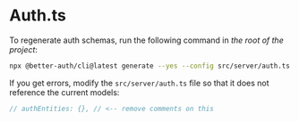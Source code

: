 # Auth.ts

To regenerate auth schemas, run the following command in _the root of the project_:

```sh
npx @better-auth/cli@latest generate --yes --config src/server/auth.ts --output src/shared/Auth.ts
```

If you get errors, modify the `src/server/auth.ts` file so that it does not reference the current models:

```ts
// authEntities: {}, // <-- remove comments on this 
```
